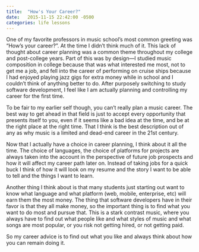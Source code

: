 ```yaml
---
title:  "How's Your Career?"
date:   2015-11-15 22:42:00 -0500
categories: life lessons
---
```

One of my favorite professors in music school’s most common greeting was “How’s your career?”. At the time I didn’t think much of it. This lack of thought about career planning was a common theme throughout my college and post-college years. Part of this was by design&mdash;I studied music composition in college because that was what interested me most, not to get me a job, and fell into the career of performing on cruise ships because I had enjoyed playing jazz gigs for extra money while in school and I couldn’t think of anything better to do. After purposely switching to study software development, I feel like I am actually planning and controlling my career for the first time.

To be fair to my earlier self though, you can’t really plan a music career. The best way to get ahead in that field is just to accept every opportunity that presents itself to you, even if it seems like a bad idea at the time, and be at the right place at the right time. That I think is the best description out of any as why music is a limited and dead-end career in the 21st century.

Now that I actually have a choice in career planning, I think about it all the time. The choice of languages, the choice of platforms for projects are always taken into the account in the perspective of future job prospects and how it will affect my career path later on. Instead of taking jobs for a quick buck I think of how it will look on my resume and the story I want to be able to tell and the things I want to learn.

Another thing I think about is that many students just starting out want to know what language and what platform (web, mobile, enterprise, etc) will earn them the most money. The thing that software developers have in their favor is that they all make money, so the important thing is to find what you want to do most and pursue that. This is a stark contrast music, where you always have to find out what people like and what styles of music and what songs are most popular, or you risk not getting hired, or not getting paid.

So my career advice is to find out what you like and always think about how you can remain doing it.